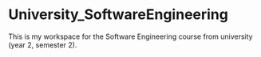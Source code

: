 # University_SoftwareEngineering
This is my workspace for the Software Engineering course from university (year 2, semester 2).
